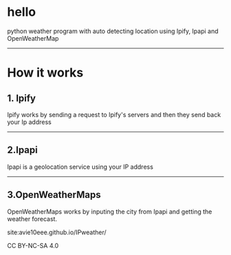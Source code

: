 <h1>hello</h1>


<p>python weather program with auto detecting location using Ipify, Ipapi and OpenWeatherMap</p>
<hr />
<h1> How it works</h1>
<h2> 1. Ipify</h2>
<p>Ipify works by sending a request to Ipify's servers and then they send back your Ip address<p/>
<hr />
<h2> 2.Ipapi </h2>
<p>Ipapi is a geolocation service using your IP address</p>
<hr />
<h2>3.OpenWeatherMaps</h2>
<p> OpenWeatherMaps works by inputing the city from Ipapi and getting the weather forecast.</p>

site:avie10eee.github.io/IPweather/

CC BY-NC-SA 4.0
